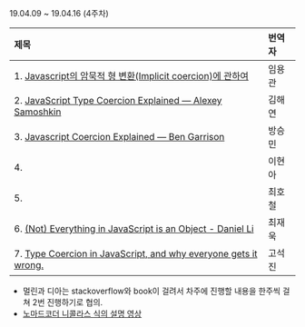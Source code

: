 19.04.09 ~ 19.04.16 (4주차)

| 제목                                                                                                                                                                   | 번역자 |
| :--------------------------------------------------------------------------------------------------------------------------------------------------------------------- | :----- |
| 1. [Javascript의 암묵적 형 변환(Implicit coercion)에 관하여](https://github.com/Lee-hyuna/33-js-concepts-kr/wiki/what-you-need-to-know-about-javascripts-implicit-coercion) | 임용관    |
| 2. [JavaScript Type Coercion Explained — Alexey Samoshkin](https://github.com/Lee-hyuna/33-js-concepts-kr/wiki/JavaScript-type-coercion-explained-Know-your)                                    | 김해연 |
| 3. [Javascript Coercion Explained — Ben Garrison](https://hackernoon.com/javascript-coercion-explained-545c895213d3)                                                   | 방승민    |
| 4.           | 이현아    |
| 5.                            | 최호철    |
| 6. [(Not) Everything in JavaScript is an Object - Daniel Li](https://github.com/Lee-hyuna/33-js-concepts-kr/wiki/(Not)-JavaScript%EC%9D%98-%EB%AA%A8%EB%93%A0-%EA%B2%83%EC%9D%B4-%EA%B0%9D%EC%B2%B4%EC%9E%85%EB%8B%88%EB%8B%A4.)                                       | 최재욱    |
| 7. [Type Coercion in JavaScript, and why everyone gets it wrong.](https://thedevs.network/blog/type-coercion-in-javascript-and-why-everyone-gets-it-wrong)             | 고석진    |

- 멀린과 디아는 stackoverflow와 book이 걸려서 차주에 진행할 내용을 한주씩 걸쳐 2번 진행하기로 협의.
- [노마드코더 니콜라스 식의 설명 영상](https://www.youtube.com/watch?v=dIIQmSsg0SI)